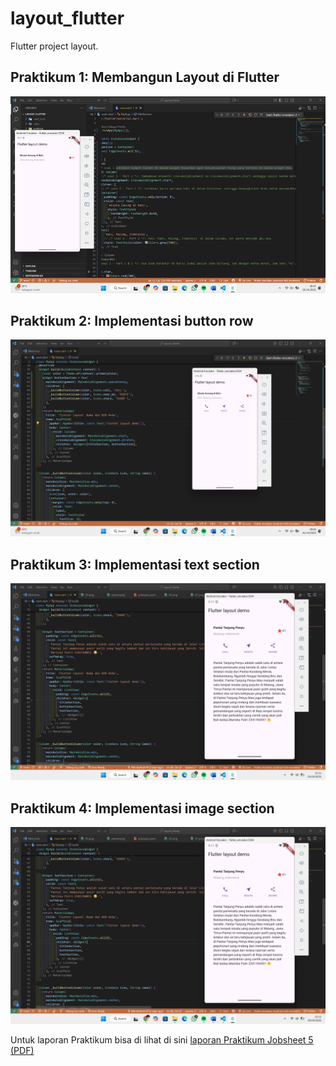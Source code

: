 # layout_flutter

Flutter project layout.

## Praktikum 1: Membangun Layout di Flutter

![Screenshot layout_flutter](images/01.png)

## Praktikum 2: Implementasi button row
![Screenshot layout_flutter](images/02.png)

## Praktikum 3: Implementasi text section
![Screenshot layout_flutter](images/03.png)

## Praktikum 4: Implementasi image section
![Screenshot layout_flutter](images/03.png)


Untuk laporan Praktikum bisa di lihat di sini
[laporan Praktikum Jobsheet 5 (PDF)](https://drive.google.com/file/d/1ggNm2Ee7qICLcRB5ZpKRYgIjoltO_Krh/view?usp=sharing)

